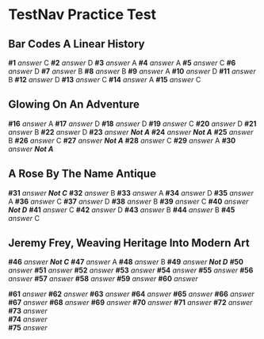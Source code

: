 # TestNav Practice Test
## Bar Codes A Linear History

__#1__ _answer_ C
__#2__ _answer_ D
__#3__ _answer_ A
__#4__ _answer_ A
__#5__ _answer_ C
__#6__ _answer_ D
__#7__ _answer_ B
__#8__ _answer_ B
__#9__ _answer_ A
__#10__ _answer_ D
__#11__ _answer_ B
__#12__ _answer_ D
__#13__ _answer_ C
__#14__ _answer_ A
__#15__ _answer_ C
## Glowing On An Adventure
__#16__ _answer_ A
__#17__ _answer_ D
__#18__ _answer_ D
__#19__ _answer_ C
__#20__ _answer_ D
__#21__ _answer_ B
__#22__ _answer_ D
__#23__ _answer_ ___Not A___
__#24__ _answer_  ___Not A___
__#25__ _answer_ B
__#26__ _answer_ C
__#27__ _answer_ ___Not A___
__#28__ _answer_ C
__#29__ _answer_ A
__#30__ _answer_ ___Not A___

## A Rose By The Name Antique
__#31__ _answer_ ___Not C___
__#32__ _answer_ B
__#33__ _answer_  A
__#34__ _answer_  D
__#35__ _answer_ A
__#36__ _answer_ C
__#37__ _answer_ D
__#38__ _answer_ B
__#39__ _answer_ C
__#40__ _answer_ ___Not D___
__#41__ _answer_ C
__#42__ _answer_ D
__#43__ _answer_  B
__#44__ _answer_  B
__#45__ _answer_ C
	
##  Jeremy Frey, Weaving Heritage Into Modern Art
__#46__ _answer_ ___Not C___
__#47__ _answer_ A
__#48__ _answer_ B
__#49__ _answer_ ___Not D___
__#50__ _answer_ 
__#51__ _answer_ 
__#52__ _answer_ 
__#53__ _answer_ 
__#54__ _answer_ 
__#55__ _answer_ 
__#56__ _answer_ 
__#57__ _answer_ 
__#58__ _answer_ 
__#59__ _answer_ 
__#60__ _answer_ 

__#61__ _answer_ 
__#62__ _answer_ 
__#63__ _answer_ 
__#64__ _answer_ 
__#65__ _answer_ 
__#66__ _answer_ 
__#67__ _answer_ 
__#68__ _answer_ 
__#69__ _answer_ 
__#70__ _answer_ 
__#71__ _answer_ 
__#72__ _answer_ 
__#73__ _answer_  
__#74__ _answer_  
__#75__ _answer_ 